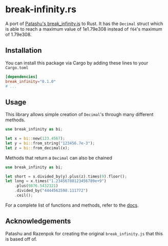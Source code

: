 # break-infinity.rs
A port of [Patashu's break_infinity.js](https://github.com/Patashu/break_infinity.js) to Rust.
It has the `Decimal` struct which is able to reach a maximum value of 1e1.79e308 instead of `f64`'s maximum of 1.79e308.

## Installation
You can install this package via Cargo by adding these lines to your `Cargo.toml`
```toml
[dependencies]
break_infinity="0.1.0"
# ...
```

## Usage
This library allows simple creation of `Decimal`'s through many different methods.
```rust
use break_infinity as bi;

let x = bi::new(123.4567);
let y = bi::from_string("123456.7e-3");
let z = bi::from_decimal(x);
```
Methods that return a `Decimal` can also be chained
```rust
use break_infinity as bi;

let short = x.divided_by(y).plus(z).times(9).floor();
let long = x.times("1.23456780123456789e+9")
	.plus(9876.5432321)
	.divided_by("4444562598.111772")
	.ceil();
```
For a complete list of functions and methods, refer to the [docs](https://docs.rs/break_infinity).

## Acknowledgements
Patashu and Razenpok for creating the original `break_infinity.js` that this is based off of.
